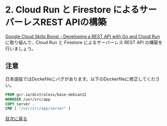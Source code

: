 # 2. Cloud Run と Firestore によるサーバーレスREST APIの構築

[Google Cloud Skills Boost - Developing a REST API with Go and Cloud Run](https://www.cloudskillsboost.google/course_templates/741/labs/464421) に取り組んで、Cloud Run と Firestore によるサーバーレス REST API の構築を行いましょう。

## 注意

日本語版ではDockefileにバグがあります。以下のDockerfileに修正してください。

```Dockerfile
FROM gcr.io/distroless/base-debian12
WORKDIR /usr/src/app
COPY server .
CMD [ "/usr/src/app/server" ]
```


[目次に戻る](README.md)
